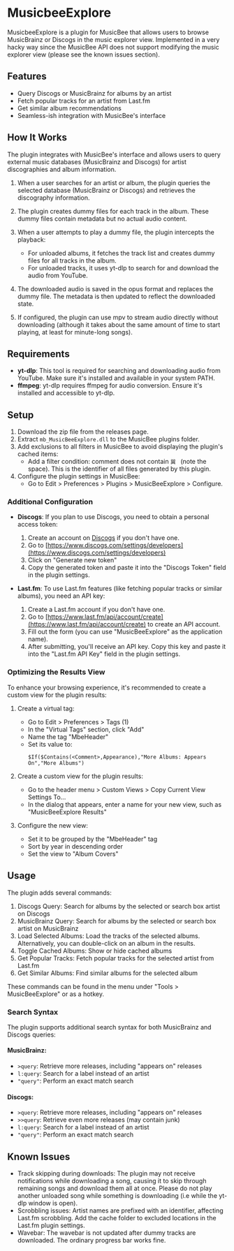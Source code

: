 # MusicbeeExplore

MusicbeeExplore is a plugin for MusicBee that allows users to browse MusicBrainz or Discogs in the music explorer view. Implemented in a very hacky way since the MusicBee API does not support modifying the music explorer view (please see the known issues section).

## Features

- Query Discogs or MusicBrainz for albums by an artist
- Fetch popular tracks for an artist from Last.fm
- Get similar album recommendations
- Seamless-ish integration with MusicBee's interface

## How It Works

The plugin integrates with MusicBee's interface and allows users to query external music databases (MusicBrainz and Discogs) for artist discographies and album information.

1. When a user searches for an artist or album, the plugin queries the selected database (MusicBrainz or Discogs) and retrieves the discography information.

2. The plugin creates dummy files for each track in the album. These dummy files contain metadata but no actual audio content.

3. When a user attempts to play a dummy file, the plugin intercepts the playback:
   - For unloaded albums, it fetches the track list and creates dummy files for all tracks in the album.
   - For unloaded tracks, it uses yt-dlp to search for and download the audio from YouTube.

4. The downloaded audio is saved in the opus format and replaces the dummy file. The metadata is then updated to reflect the downloaded state.

5. If configured, the plugin can use mpv to stream audio directly without downloading (although it takes about the same amount of time to start playing, at least for minute-long songs).

## Requirements

- **yt-dlp**: This tool is required for searching and downloading audio from YouTube. Make sure it's installed and available in your system PATH.
- **ffmpeg**: yt-dlp requires ffmpeg for audio conversion. Ensure it's installed and accessible to yt-dlp.

## Setup

1. Download the zip file from the releases page.
2. Extract `mb_MusicBeeExplore.dll` to the MusicBee plugins folder.
3. Add exclusions to all filters in MusicBee to avoid displaying the plugin's cached items:
   - Add a filter condition: comment does not contain `巽 ` (note the space). This is the identifier of all files generated by this plugin.
4. Configure the plugin settings in MusicBee:
   - Go to Edit > Preferences > Plugins > MusicBeeExplore > Configure.

### Additional Configuration

- **Discogs**: If you plan to use Discogs, you need to obtain a personal access token:
  1. Create an account on [Discogs](https://www.discogs.com/) if you don't have one.
  2. Go to [https://www.discogs.com/settings/developers](https://www.discogs.com/settings/developers)
  3. Click on "Generate new token"
  4. Copy the generated token and paste it into the "Discogs Token" field in the plugin settings.

- **Last.fm**: To use Last.fm features (like fetching popular tracks or similar albums), you need an API key:
  1. Create a Last.fm account if you don't have one.
  2. Go to [https://www.last.fm/api/account/create](https://www.last.fm/api/account/create) to create an API account.
  3. Fill out the form (you can use "MusicBeeExplore" as the application name).
  4. After submitting, you'll receive an API key. Copy this key and paste it into the "Last.fm API Key" field in the plugin settings.

### Optimizing the Results View

To enhance your browsing experience, it's recommended to create a custom view for the plugin results:

1. Create a virtual tag:
   - Go to Edit > Preferences > Tags (1)
   - In the "Virtual Tags" section, click "Add"
   - Name the tag "MbeHeader"
   - Set its value to: 
     ```
     $If($Contains(<Comment>,Appearance),"More Albums: Appears On","More Albums")
     ```

2. Create a custom view for the plugin results:
   - Go to the header menu > Custom Views > Copy Current View Settings To...
   - In the dialog that appears, enter a name for your new view, such as "MusicBeeExplore Results"

3. Configure the new view:
   - Set it to be grouped by the "MbeHeader" tag
   - Sort by year in descending order
   - Set the view to "Album Covers"

## Usage

The plugin adds several commands:

1. Discogs Query: Search for albums by the selected or search box artist on Discogs
2. MusicBrainz Query: Search for albums by the selected or search box artist on MusicBrainz
3. Load Selected Albums: Load the tracks of the selected albums. Alternatively, you can double-click on an album in the results.
4. Toggle Cached Albums: Show or hide cached albums
5. Get Popular Tracks: Fetch popular tracks for the selected artist from Last.fm
6. Get Similar Albums: Find similar albums for the selected album

These commands can be found in the menu under "Tools > MusicBeeExplore" or as a hotkey.

### Search Syntax

The plugin supports additional search syntax for both MusicBrainz and Discogs queries:

#### MusicBrainz:

- `>query`: Retrieve more releases, including "appears on" releases
- `l:query`: Search for a label instead of an artist
- `"query"`: Perform an exact match search

#### Discogs:

- `>query`: Retrieve more releases, including "appears on" releases
- `>>query`: Retrieve even more releases (may contain junk)
- `l:query`: Search for a label instead of an artist
- `"query"`: Perform an exact match search

## Known Issues

- Track skipping during downloads: The plugin may not receive notifications while downloading a song, causing it to skip through remaining songs and download them all at once. Please do not play another unloaded song while something is downloading (i.e while the yt-dlp window is open).
- Scrobbling issues: Artist names are prefixed with an identifier, affecting Last.fm scrobbling. Add the cache folder to excluded locations in the Last.fm plugin settings.
- Wavebar: The wavebar is not updated after dummy tracks are downloaded. The ordinary progress bar works fine.
